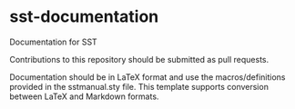 # sst-documentation
Documentation for SST

Contributions to this repository should be submitted as pull requests.

Documentation should be in LaTeX format and use the macros/definitions provided
in the sstmanual.sty file. This template supports conversion between LaTeX and 
Markdown formats.


